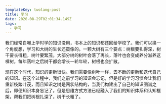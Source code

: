 ```yaml
---
templateKey: twolang-post
title: 学习
date: 2020-08-29T02:01:34.149Z
tags:
  - 学习
---
```

我们经常自嘲上学时学的知识没用，书本上的知识都还回给学校了。我们可以换一个角度想，学习和大树的生长还蛮像的。一颗大树有三个要点：树根要扎得深，树干要长得粗，树叶要繁茂。大部分树的树叶会落了再长，落叶也会变成养分滋养这棵树，每年落叶之后树干都会增长一轮年轮，树根也会扩散。

现在这个时代，知识的更新很快。我们需要像树叶一样，去不断的更新和迭代自己的知识。在这个过程中，我们之前学习的知识会忘记，但是好的学习习惯会让我们重新枝繁叶茂，而且知识之树是网状结构的，当我们构建出了自己的知识图谱之后，即便知识本身忘记了，但是思维方式方法已经融入了我们的知识体系和认知框架，帮我们把树根扎深了，树干长粗了。